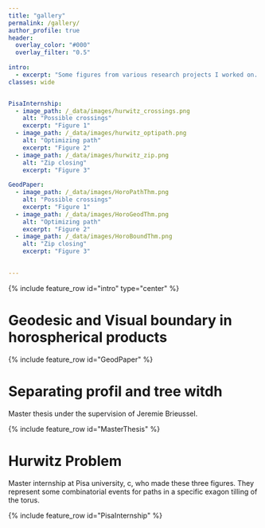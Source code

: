```yaml
---
title: "gallery"
permalink: /gallery/
author_profile: true
header:
  overlay_color: "#000"
  overlay_filter: "0.5"
  
intro:
  - excerpt: "Some figures from various research projects I worked on. "
classes: wide


PisaInternship:
  - image_path: /_data/images/hurwitz_crossings.png
    alt: "Possible crossings"
    excerpt: "Figure 1"
  - image_path: /_data/images/hurwitz_optipath.png
    alt: "Optimizing path"
    excerpt: "Figure 2"
  - image_path: /_data/images/hurwitz_zip.png
    alt: "Zip closing"
    excerpt: "Figure 3"
   
GeodPaper:
  - image_path: /_data/images/HoroPathThm.png
    alt: "Possible crossings"
    excerpt: "Figure 1"
  - image_path: /_data/images/HoroGeodThm.png
    alt: "Optimizing path"
    excerpt: "Figure 2"
  - image_path: /_data/images/HoroBoundThm.png
    alt: "Zip closing"
    excerpt: "Figure 3"
    

---
```


{% include feature_row id="intro" type="center" %}

# Geodesic and Visual boundary in horospherical products

{% include feature_row id="GeodPaper" %}


# Separating profil and tree witdh

Master thesis under the supervision of Jeremie Brieussel.

{% include feature_row id="MasterThesis" %}
 

# Hurwitz Problem

Master internship at Pisa university, c, who made these three figures. They represent some combinatorial events for paths in a specific exagon tilling of the torus.

{% include feature_row id="PisaInternship" %}


